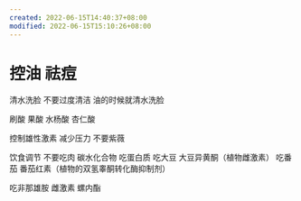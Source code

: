 ```yaml
---
created: 2022-06-15T14:40:37+08:00
modified: 2022-06-15T15:10:26+08:00
---
```


# 控油 祛痘

清水洗脸 不要过度清洁 油的时候就清水洗脸

刷酸 果酸 水杨酸 杏仁酸

控制雄性激素 减少压力 不要紫薇

饮食调节
不要吃肉 碳水化合物 吃蛋白质
吃大豆 大豆异黄酮（植物雌激素）
吃番茄 番茄红素（植物的双氢睾酮转化酶抑制剂）

吃非那雄胺 雌激素 螺内酯
